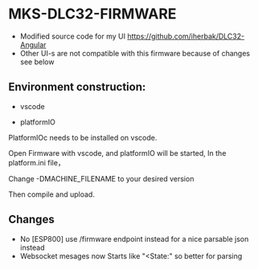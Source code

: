 # MKS-DLC32-FIRMWARE
- Modified source code for my UI https://github.com/iherbak/DLC32-Angular
- Other UI-s are not compatible with this firmware because of changes see below

## Environment construction:

- vscode

- platformIO

PlatformIOc needs to be installed on vscode.

Open Firmware with vscode, and platformIO will be started, In the platform.ini file，

Change -DMACHINE_FILENAME to your desired version

Then compile and upload.


## Changes
- No [ESP800] use /firmware endpoint instead for a nice parsable json instead
- Websocket mesages now Starts like "<State:" so better for parsing
